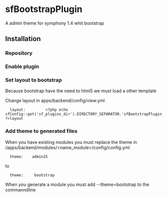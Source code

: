 # sfBootstrapPlugin
A admin theme for symphony 1.4 whit bootstrap

## Installation
### Repository
### Enable plugin

### Set layout to bootstrap
Because bootstrap have the need to html5 we must load a other template

Change layout in apps/backend/config/view.yml
```
  layout:         <?php echo sfConfig::get('sf_plugins_dir').DIRECTORY_SEPARATOR.'sfBootstrapPlugin'.DIRECTORY_SEPARATOR.'templates'.DIRECTORY_SEPARATOR ?>layout
```
### Add theme to generated files
When you have existing modules you must replace the theme in /apps/backend/modules/<name_module>/config/config.yml
```
  theme:    admin15
```
to
```
  theme:     bootstrap
```
When you generate a module you must add --theme=bootstrap to the commanndline 
